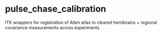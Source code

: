 # pulse_chase_calibration
ITK wrappers for registration of Allen atlas to cleared hemibrains + regional covariance measurements across experiments
